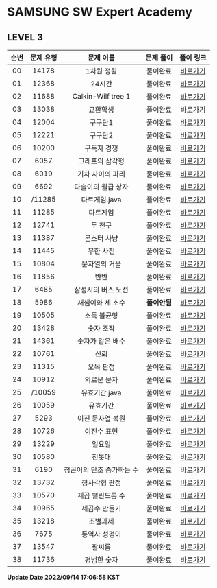 # SAMSUNG SW Expert Academy
## LEVEL 3

| 순번 | 문제 유형 | 문제 이름 | 문제 풀이 | 풀이 링크 |
| :--: |:--: |:--: |:--: |:--: |
|00|14178|1차원 정원|풀이완료|[바로가기](https://github.com/westreed/ProgrammersAlgorithm/blob/main/SAMSUNG_SW_Expert_Academy/lv3/1%EC%B0%A8%EC%9B%90%20%EC%A0%95%EC%9B%90.py)|
|01|12368|24시간|풀이완료|[바로가기](https://github.com/westreed/ProgrammersAlgorithm/blob/main/SAMSUNG_SW_Expert_Academy/lv3/24%EC%8B%9C%EA%B0%84.py)|
|02|11688|Calkin-Wilf tree 1|풀이완료|[바로가기](https://github.com/westreed/ProgrammersAlgorithm/blob/main/SAMSUNG_SW_Expert_Academy/lv3/Calkin-Wilf%20tree%201.py)|
|03|13038|교환학생|풀이완료|[바로가기](https://github.com/westreed/ProgrammersAlgorithm/blob/main/SAMSUNG_SW_Expert_Academy/lv3/%EA%B5%90%ED%99%98%ED%95%99%EC%83%9D.py)|
|04|12004|구구단1|풀이완료|[바로가기](https://github.com/westreed/ProgrammersAlgorithm/blob/main/SAMSUNG_SW_Expert_Academy/lv3/%EA%B5%AC%EA%B5%AC%EB%8B%A81.py)|
|05|12221|구구단2|풀이완료|[바로가기](https://github.com/westreed/ProgrammersAlgorithm/blob/main/SAMSUNG_SW_Expert_Academy/lv3/%EA%B5%AC%EA%B5%AC%EB%8B%A82.py)|
|06|10200|구독자 경쟁|풀이완료|[바로가기](https://github.com/westreed/ProgrammersAlgorithm/blob/main/SAMSUNG_SW_Expert_Academy/lv3/%EA%B5%AC%EB%8F%85%EC%9E%90%20%EA%B2%BD%EC%9F%81.py)|
|07|6057|그래프의 삼각형|풀이완료|[바로가기](https://github.com/westreed/ProgrammersAlgorithm/blob/main/SAMSUNG_SW_Expert_Academy/lv3/%EA%B7%B8%EB%9E%98%ED%94%84%EC%9D%98%20%EC%82%BC%EA%B0%81%ED%98%95.py)|
|08|6019|기차 사이의 파리|풀이완료|[바로가기](https://github.com/westreed/ProgrammersAlgorithm/blob/main/SAMSUNG_SW_Expert_Academy/lv3/%EA%B8%B0%EC%B0%A8%20%EC%82%AC%EC%9D%B4%EC%9D%98%20%ED%8C%8C%EB%A6%AC.py)|
|09|6692|다솔이의 월급 상자|풀이완료|[바로가기](https://github.com/westreed/ProgrammersAlgorithm/blob/main/SAMSUNG_SW_Expert_Academy/lv3/%EB%8B%A4%EC%86%94%EC%9D%B4%EC%9D%98%20%EC%9B%94%EA%B8%89%20%EC%83%81%EC%9E%90.py)|
|10|/11285|다트게임.java|풀이완료|[바로가기](https://github.com/westreed/ProgrammersAlgorithm/blob/main/SAMSUNG_SW_Expert_Academy/lv3/%EB%8B%A4%ED%8A%B8%EA%B2%8C%EC%9E%84.java)|
|11|11285|다트게임|풀이완료|[바로가기](https://github.com/westreed/ProgrammersAlgorithm/blob/main/SAMSUNG_SW_Expert_Academy/lv3/%EB%8B%A4%ED%8A%B8%EA%B2%8C%EC%9E%84.py)|
|12|12741|두 전구|풀이완료|[바로가기](https://github.com/westreed/ProgrammersAlgorithm/blob/main/SAMSUNG_SW_Expert_Academy/lv3/%EB%91%90%20%EC%A0%84%EA%B5%AC.py)|
|13|11387|몬스터 사냥|풀이완료|[바로가기](https://github.com/westreed/ProgrammersAlgorithm/blob/main/SAMSUNG_SW_Expert_Academy/lv3/%EB%AA%AC%EC%8A%A4%ED%84%B0%20%EC%82%AC%EB%83%A5.py)|
|14|11445|무한 사전|풀이완료|[바로가기](https://github.com/westreed/ProgrammersAlgorithm/blob/main/SAMSUNG_SW_Expert_Academy/lv3/%EB%AC%B4%ED%95%9C%20%EC%82%AC%EC%A0%84.py)|
|15|10804|문자열의 거울|풀이완료|[바로가기](https://github.com/westreed/ProgrammersAlgorithm/blob/main/SAMSUNG_SW_Expert_Academy/lv3/%EB%AC%B8%EC%9E%90%EC%97%B4%EC%9D%98%20%EA%B1%B0%EC%9A%B8.py)|
|16|11856|반반|풀이완료|[바로가기](https://github.com/westreed/ProgrammersAlgorithm/blob/main/SAMSUNG_SW_Expert_Academy/lv3/%EB%B0%98%EB%B0%98.py)|
|17|6485|삼성시의 버스 노선|풀이완료|[바로가기](https://github.com/westreed/ProgrammersAlgorithm/blob/main/SAMSUNG_SW_Expert_Academy/lv3/%EC%82%BC%EC%84%B1%EC%8B%9C%EC%9D%98%20%EB%B2%84%EC%8A%A4%20%EB%85%B8%EC%84%A0.py)|
|18|5986|새샘이와 세 소수 |**풀이안됨**|[바로가기](https://github.com/westreed/ProgrammersAlgorithm/blob/main/SAMSUNG_SW_Expert_Academy/lv3/%EC%83%88%EC%83%98%EC%9D%B4%EC%99%80%20%EC%84%B8%20%EC%86%8C%EC%88%98%20X.py)|
|19|10505|소득 불균형|풀이완료|[바로가기](https://github.com/westreed/ProgrammersAlgorithm/blob/main/SAMSUNG_SW_Expert_Academy/lv3/%EC%86%8C%EB%93%9D%20%EB%B6%88%EA%B7%A0%ED%98%95.py)|
|20|13428|숫자 조작|풀이완료|[바로가기](https://github.com/westreed/ProgrammersAlgorithm/blob/main/SAMSUNG_SW_Expert_Academy/lv3/%EC%88%AB%EC%9E%90%20%EC%A1%B0%EC%9E%91.py)|
|21|14361|숫자가 같은 배수|풀이완료|[바로가기](https://github.com/westreed/ProgrammersAlgorithm/blob/main/SAMSUNG_SW_Expert_Academy/lv3/%EC%88%AB%EC%9E%90%EA%B0%80%20%EA%B0%99%EC%9D%80%20%EB%B0%B0%EC%88%98.py)|
|22|10761|신뢰|풀이완료|[바로가기](https://github.com/westreed/ProgrammersAlgorithm/blob/main/SAMSUNG_SW_Expert_Academy/lv3/%EC%8B%A0%EB%A2%B0.py)|
|23|11315|오목 판정|풀이완료|[바로가기](https://github.com/westreed/ProgrammersAlgorithm/blob/main/SAMSUNG_SW_Expert_Academy/lv3/%EC%98%A4%EB%AA%A9%20%ED%8C%90%EC%A0%95.py)|
|24|10912|외로운 문자|풀이완료|[바로가기](https://github.com/westreed/ProgrammersAlgorithm/blob/main/SAMSUNG_SW_Expert_Academy/lv3/%EC%99%B8%EB%A1%9C%EC%9A%B4%20%EB%AC%B8%EC%9E%90.py)|
|25|/10059|유효기간.java|풀이완료|[바로가기](https://github.com/westreed/ProgrammersAlgorithm/blob/main/SAMSUNG_SW_Expert_Academy/lv3/%EC%9C%A0%ED%9A%A8%EA%B8%B0%EA%B0%84.java)|
|26|10059|유효기간|풀이완료|[바로가기](https://github.com/westreed/ProgrammersAlgorithm/blob/main/SAMSUNG_SW_Expert_Academy/lv3/%EC%9C%A0%ED%9A%A8%EA%B8%B0%EA%B0%84.py)|
|27|5293|이진 문자열 복원|풀이완료|[바로가기](https://github.com/westreed/ProgrammersAlgorithm/blob/main/SAMSUNG_SW_Expert_Academy/lv3/%EC%9D%B4%EC%A7%84%20%EB%AC%B8%EC%9E%90%EC%97%B4%20%EB%B3%B5%EC%9B%90.py)|
|28|10726|이진수 표현|풀이완료|[바로가기](https://github.com/westreed/ProgrammersAlgorithm/blob/main/SAMSUNG_SW_Expert_Academy/lv3/%EC%9D%B4%EC%A7%84%EC%88%98%20%ED%91%9C%ED%98%84.py)|
|29|13229|일요일|풀이완료|[바로가기](https://github.com/westreed/ProgrammersAlgorithm/blob/main/SAMSUNG_SW_Expert_Academy/lv3/%EC%9D%BC%EC%9A%94%EC%9D%BC.py)|
|30|10580|전봇대|풀이완료|[바로가기](https://github.com/westreed/ProgrammersAlgorithm/blob/main/SAMSUNG_SW_Expert_Academy/lv3/%EC%A0%84%EB%B4%87%EB%8C%80.py)|
|31|6190|정곤이의 단조 증가하는 수|풀이완료|[바로가기](https://github.com/westreed/ProgrammersAlgorithm/blob/main/SAMSUNG_SW_Expert_Academy/lv3/%EC%A0%95%EA%B3%A4%EC%9D%B4%EC%9D%98%20%EB%8B%A8%EC%A1%B0%20%EC%A6%9D%EA%B0%80%ED%95%98%EB%8A%94%20%EC%88%98.py)|
|32|13732|정사각형 판정|풀이완료|[바로가기](https://github.com/westreed/ProgrammersAlgorithm/blob/main/SAMSUNG_SW_Expert_Academy/lv3/%EC%A0%95%EC%82%AC%EA%B0%81%ED%98%95%20%ED%8C%90%EC%A0%95.py)|
|33|10570|제곱 팰린드롬 수|풀이완료|[바로가기](https://github.com/westreed/ProgrammersAlgorithm/blob/main/SAMSUNG_SW_Expert_Academy/lv3/%EC%A0%9C%EA%B3%B1%20%ED%8C%B0%EB%A6%B0%EB%93%9C%EB%A1%AC%20%EC%88%98.py)|
|34|10965|제곱수 만들기|풀이완료|[바로가기](https://github.com/westreed/ProgrammersAlgorithm/blob/main/SAMSUNG_SW_Expert_Academy/lv3/%EC%A0%9C%EA%B3%B1%EC%88%98%20%EB%A7%8C%EB%93%A4%EA%B8%B0.py)|
|35|13218|조별과제|풀이완료|[바로가기](https://github.com/westreed/ProgrammersAlgorithm/blob/main/SAMSUNG_SW_Expert_Academy/lv3/%EC%A1%B0%EB%B3%84%EA%B3%BC%EC%A0%9C.py)|
|36|7675|통역사 성경이|풀이완료|[바로가기](https://github.com/westreed/ProgrammersAlgorithm/blob/main/SAMSUNG_SW_Expert_Academy/lv3/%ED%86%B5%EC%97%AD%EC%82%AC%20%EC%84%B1%EA%B2%BD%EC%9D%B4.py)|
|37|13547|팔씨름|풀이완료|[바로가기](https://github.com/westreed/ProgrammersAlgorithm/blob/main/SAMSUNG_SW_Expert_Academy/lv3/%ED%8C%94%EC%94%A8%EB%A6%84.py)|
|38|11736|평범한 숫자|풀이완료|[바로가기](https://github.com/westreed/ProgrammersAlgorithm/blob/main/SAMSUNG_SW_Expert_Academy/lv3/%ED%8F%89%EB%B2%94%ED%95%9C%20%EC%88%AB%EC%9E%90.py)|


**Update Date 2022/09/14 17:06:58 KST**

